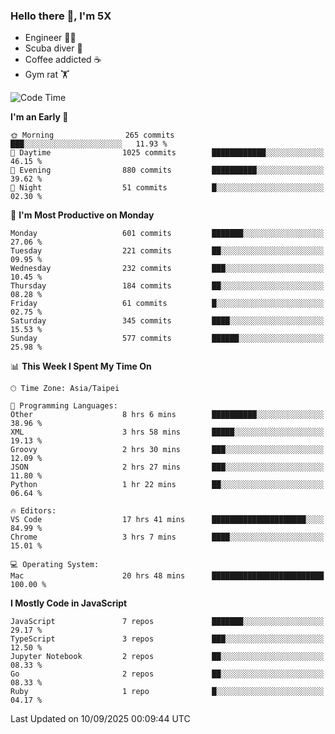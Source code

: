 ### Hello there 👋, I'm 5X

* Engineer 👨‍💻
* Scuba diver 🤿
* Coffee addicted ☕️
* Gym rat 🏋️

<!--START_SECTION:waka-->
![Code Time](http://img.shields.io/badge/Code%20Time-1%2C875%20hrs%2056%20mins-blue)

**I'm an Early 🐤** 

```text
🌞 Morning                265 commits         ███░░░░░░░░░░░░░░░░░░░░░░   11.93 % 
🌆 Daytime                1025 commits        ████████████░░░░░░░░░░░░░   46.15 % 
🌃 Evening                880 commits         ██████████░░░░░░░░░░░░░░░   39.62 % 
🌙 Night                  51 commits          █░░░░░░░░░░░░░░░░░░░░░░░░   02.30 % 
```
📅 **I'm Most Productive on Monday** 

```text
Monday                   601 commits         ███████░░░░░░░░░░░░░░░░░░   27.06 % 
Tuesday                  221 commits         ██░░░░░░░░░░░░░░░░░░░░░░░   09.95 % 
Wednesday                232 commits         ███░░░░░░░░░░░░░░░░░░░░░░   10.45 % 
Thursday                 184 commits         ██░░░░░░░░░░░░░░░░░░░░░░░   08.28 % 
Friday                   61 commits          █░░░░░░░░░░░░░░░░░░░░░░░░   02.75 % 
Saturday                 345 commits         ████░░░░░░░░░░░░░░░░░░░░░   15.53 % 
Sunday                   577 commits         ██████░░░░░░░░░░░░░░░░░░░   25.98 % 
```


📊 **This Week I Spent My Time On** 

```text
🕑︎ Time Zone: Asia/Taipei

💬 Programming Languages: 
Other                    8 hrs 6 mins        ██████████░░░░░░░░░░░░░░░   38.96 % 
XML                      3 hrs 58 mins       █████░░░░░░░░░░░░░░░░░░░░   19.13 % 
Groovy                   2 hrs 30 mins       ███░░░░░░░░░░░░░░░░░░░░░░   12.09 % 
JSON                     2 hrs 27 mins       ███░░░░░░░░░░░░░░░░░░░░░░   11.80 % 
Python                   1 hr 22 mins        ██░░░░░░░░░░░░░░░░░░░░░░░   06.64 % 

🔥 Editors: 
VS Code                  17 hrs 41 mins      █████████████████████░░░░   84.99 % 
Chrome                   3 hrs 7 mins        ████░░░░░░░░░░░░░░░░░░░░░   15.01 % 

💻 Operating System: 
Mac                      20 hrs 48 mins      █████████████████████████   100.00 % 
```

**I Mostly Code in JavaScript** 

```text
JavaScript               7 repos             ███████░░░░░░░░░░░░░░░░░░   29.17 % 
TypeScript               3 repos             ███░░░░░░░░░░░░░░░░░░░░░░   12.50 % 
Jupyter Notebook         2 repos             ██░░░░░░░░░░░░░░░░░░░░░░░   08.33 % 
Go                       2 repos             ██░░░░░░░░░░░░░░░░░░░░░░░   08.33 % 
Ruby                     1 repo              █░░░░░░░░░░░░░░░░░░░░░░░░   04.17 % 
```




 Last Updated on 10/09/2025 00:09:44 UTC
<!--END_SECTION:waka-->
